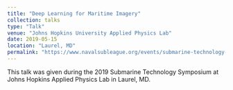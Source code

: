 ```yaml
---
title: "Deep Learning for Maritime Imagery"
collection: talks
type: "Talk"
venue: "Johns Hopkins University Applied Physics Lab"
date: 2019-05-15
location: "Laurel, MD"
permalink: "https://www.navalsubleague.org/events/submarine-technology-symposium/"
---
```


This talk was given during the 2019 Submarine Technology Symposium at Johns
Hopkins Applied Physics Lab in Laurel, MD.
